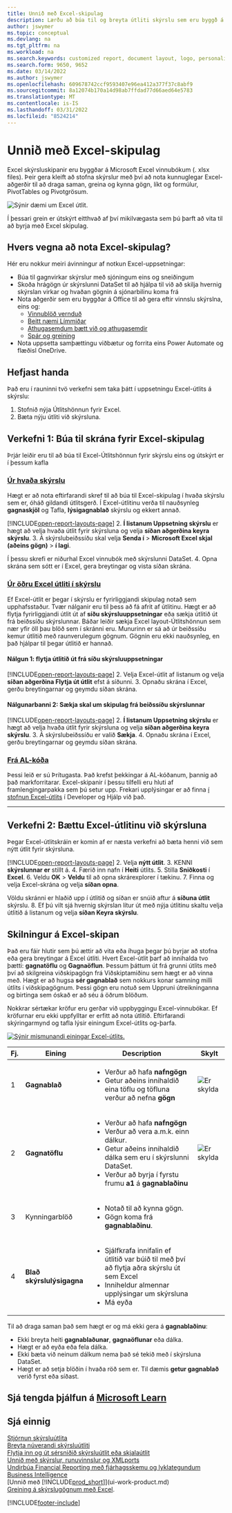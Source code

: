 ```yaml
---
title: Unnið með Excel-skipulag
description: Lærðu að búa til og breyta útliti skýrslu sem eru byggð á með Excel.
author: jswymer
ms.topic: conceptual
ms.devlang: na
ms.tgt_pltfrm: na
ms.workload: na
ms.search.keywords: customized report, document layout, logo, personalize
ms.search.form: 9650, 9652
ms.date: 03/14/2022
ms.author: jswymer
ms.openlocfilehash: 609678742ccf9593407e96ea412a377f37c8abf9
ms.sourcegitcommit: 8a12074b170a14d98ab7ffdad77d66aed64e5783
ms.translationtype: MT
ms.contentlocale: is-IS
ms.lasthandoff: 03/31/2022
ms.locfileid: "8524214"
---
```

# <a name="working-with-excel-layouts"></a>Unnið með Excel-skipulag

Excel skýrsluskipanir eru byggðar á Microsoft Excel vinnubókum (. xlsx files). Þeir gera kleift að stofna skýrslur með því að nota kunnuglegar Excel-aðgerðir til að draga saman, greina og kynna gögn, líkt og formúlur, PivotTables og Pivotgrösum.

![Sýnir dæmi um Excel útlit.](media/excel-layout-2.png)

Í þessari grein er útskýrt eitthvað af því mikilvægasta sem þú þarft að vita til að byrja með Excel skipulag.

## <a name="why-use-excel-layouts"></a>Hvers vegna að nota Excel-skipulag?

Hér eru nokkur meiri ávinningur af notkun Excel-uppsetningar:

- Búa til gagnvirkar skýrslur með sjóningum eins og sneiðingum
- Skoða hrágögn úr skýrslunni DataSet til að hjálpa til við að skilja hvernig skýrslan virkar og hvaðan gögnin á sjónarbilinu koma frá
- Nota aðgerðir sem eru byggðar á Office til að gera eftir vinnslu skýrslna, eins og:
  - [Vinnublöð vernduð](https://support.microsoft.com/en-us/office/protect-a-worksheet-3179efdb-1285-4d49-a9c3-f4ca36276de6)
  - [Beitt næmi Límmiðar](https://support.microsoft.com/en-us/office/apply-sensitivity-labels-to-your-files-and-email-in-office-2f96e7cd-d5a4-403b-8bd7-4cc636bae0f9)
  - [Athugasemdum bætt við og athugasemdir](https://support.microsoft.com/en-us/office/insert-comments-and-notes-in-excel-65f504d8-160b-4a05-ac30-46fbd5227a52)
  - [Spár og greining](https://support.microsoft.com/en-us/office/introduction-to-what-if-analysis-22bffa5f-e891-4acc-bf7a-e4645c446fb4) 
- Nota uppsetta samþættingu viðbætur og forrita eins Power Automate og flæðisl OneDrive.

## <a name="get-started"></a>Hefjast handa

Það eru í rauninni tvö verkefni sem taka þátt í uppsetningu Excel-útlits á skýrslu:

1. Stofnið nýja Útlitshönnun fyrir Excel.
2. Bæta nýju útliti við skýrsluna.

## <a name="task-1-create-the-excel-layout-file"></a>Verkefni 1: Búa til skrána fyrir Excel-skipulag

Þrjár leiðir eru til að búa til Excel-Útlitshönnun fyrir skýrslu eins og útskýrt er í þessum kafla

### <a name="from-any-report"></a>[Úr hvaða skýrslu](#tab/any-report)

Hægt er að nota eftirfarandi skref til að búa til Excel-skipulag í hvaða skýrslu sem er, óháð gildandi útlitsgerð. Í Excel-útlitinu verða til nauðsynleg **gagnaskjöl** og Tafla, **lýsigagnablað** skýrslu og ekkert annað.

[!INCLUDE[open-report-layouts-page](includes/open-report-layouts-page.md)]
2. **Í listanum Uppsetning skýrslu** er hægt að velja hvaða útlit fyrir skýrsluna og velja **síðan aðgerðina keyra skýrslu**.
3. Á skýrslubeiðssíðu skal velja **Senda í** > **Microsoft Excel skjal (aðeins gögn)** > **í lagi**.

   Í þessu skrefi er niðurhal Excel vinnubók með skýrslunni DataSet.
4. Opna skrána sem sótt er í Excel, gera breytingar og vista síðan skrána.

### <a name="from-another-excel-layout-on-a-report"></a>[Úr öðru Excel útliti í skýrslu](#tab/other-layout)

Ef Excel-útlit er þegar í skýrslu er fyrirliggjandi skipulag notað sem upphafsstaður. Tvær nálganir eru til þess að fá afrit af útlitinu. Hægt er að flytja fyrirliggjandi útlit út af **síðu skýrsluuppsetningar** eða sækja útlitið út frá beiðssíðu skýrslunnar. Báðar leiðir sækja Excel layout-Útlitshönnun sem nær yfir öll þau blöð sem í skránni eru. Munurinn er sá að úr beiðssíðu kemur útlitið með raunverulegum gögnum. Gögnin eru ekki nauðsynleg, en það hjálpar til þegar útlitið er hannað.

#### <a name="approach-1-export-the-layout-from-the-report-layouts-page"></a>Nálgun 1: flytja útlitið út frá **síðu skýrsluuppsetningar**

[!INCLUDE[open-report-layouts-page](includes/open-report-layouts-page.md)]
2. Velja Excel-útlit af listanum og velja **síðan aðgerðina Flytja út útlit** efst á síðunni.
3. Opnaðu skrána í Excel, gerðu breytingarnar og geymdu síðan skrána.

#### <a name="approach-2-download-the-layout-from-the-reports-request-page"></a>Nálgunarbanni 2: Sækja skal um skipulag frá beiðssíðu skýrslunnar

[!INCLUDE[open-report-layouts-page](includes/open-report-layouts-page.md)]
2. **Í listanum Uppsetning skýrslu** er hægt að velja hvaða útlit fyrir skýrsluna og velja **síðan aðgerðina keyra skýrslu**.
3. Á skýrslubeiðssíðu er valið **Sækja**.
4. Opnaðu skrána í Excel, gerðu breytingarnar og geymdu síðan skrána.

### <a name="from-al-code"></a>[Frá AL-kóða](#tab/from-code)

Þessi leið er sú Þrítugasta. Það krefst þekkingar á AL-kóðanum, þannig að það markforritarar. Excel-skipanir í þessu tilfelli eru hluti af framlengingarpakka sem þú setur upp. Frekari upplýsingar er að finna [í stofnun Excel-útlits](/dynamics365/business-central/dev-itpro/developer/devenv-howto-excel-report-layout) í Developer og Hjálp við það.

---

## <a name="task-2-add-the-excel-layout-to-the-report"></a>Verkefni 2: Bættu Excel-útlitinu við skýrsluna

Þegar Excel-útlitskráin er komin af er næsta verkefni að bæta henni við sem nýtt útlit fyrir skýrsluna.

[!INCLUDE[open-report-layouts-page](includes/open-report-layouts-page.md)]
2. Velja **nýtt útlit**.
3. KENNI **skýrslunnar er** stillt á.
4. Færið inn nafn í **Heiti** útlits.
5. Stilla **Sniðkosti** í **Excel**.
6. Veldu **OK** > **Veldu** til að opna skrárexplorer í tækinu. 
7. Finna og velja Excel-skrána og velja **síðan opna**.

   Völdu skránni er hlaðið upp í útlitið og síðan er snúið aftur á **síðuna útlit** skýrslu.
8. Ef þú vilt sjá hvernig skýrslan lítur út með nýja útlitinu skaltu velja útlitið á listanum og velja **síðan Keyra skýrslu**.


<!--

**Data** sheet
  - An Excel layout must contain a sheet named **Data**.
  - The **Data** sheet can only include one table named **Data**.

**Data** table
  - The **Data** sheet must include a table that has the name **Data**.
  - The table must have at least one column and can only include columns that are also in report dataset.
  - The table must start in the first cell A1 of the **Data** sheet.

3. Report Metadata 
-->

## <a name="understanding-excel-layouts"></a>Skilningur á Excel-skipan

Það eru fáir hlutir sem þú ættir að vita eða íhuga þegar þú byrjar að stofna eða gera breytingar á Excel útliti. Hvert Excel-útlit þarf að innihalda tvo þætti: **gagnatöflu** og **Gagnaöflun**. Þessum þáttum út frá grunni útlits með því að skilgreina viðskipagögn frá Viðskiptamiðinu sem hægt er að vinna með. Hægt er að hugsa **sér gagnablað** sem nokkurs konar samning milli útlits í viðskipagögnum. Þessi gögn eru notuð sem Uppruni útreikninganna og birtinga sem óskað er að séu á öðrum blöðum.

Nokkrar sértækar kröfur eru gerðar við uppbyggingu Excel-vinnubókar. Ef kröfurnar eru ekki uppfylltar er erfitt að nota útlitið. Eftirfarandi skýringarmynd og tafla lýsir einingum Excel-útlits og-þarfa.

[![Sýnir mismunandi einingar Excel-útlits.](media/excel-layout-callouts-2.png)](media/excel-layout-callouts-2.png#lightbox)

|Fj.|Eining|Description|Skylt|
|---|-------|----|---|
|1|**Gagnablað**|<ul><li>Verður að hafa **nafngögn**</li><li>Getur aðeins innihaldið eina töflu og töfluna verður að nefna **gögn**</li></ul>|![Er skylda](media/check.png) | 
|2|**Gagnatöflu**|<ul><li>Verður að hafa **nafngögn**</li><li>Verður að vera a.m.k. einn dálkur.</li><li>Getur aðeins innihaldið dálka sem eru í skýrslunni DataSet.</li><li>Verður að byrja í fyrstu frumu **a1** á **gagnablaðinu**</li></ul>|![Er skylda](media/check.png)|
|3|Kynningarblöð|<ul><li>Notað til að kynna gögn.</li><li>Gögn koma frá **gagnablaðinu**. </li></ul>||
|4|**Blað skýrslulýsigagna**|<ul><li>Sjálfkrafa innifalin ef útlitið var búið til með því að flytja aðra skýrslu út sem Excel</li><li>Inniheldur almennar upplýsingar um skýrsluna</li><li>Má eyða</li></ul>|

Til að draga saman það sem hægt er og má ekki gera á **gagnablaðinu**:

- Ekki breyta heiti **gagnablaðunar**, **gagnaöflunar** eða dálka.
- Hægt er að eyða eða fela dálka.
- Ekki bæta við neinum dálkum nema það sé tekið með í skýrsluna DataSet.
- Hægt er að setja blöðin í hvaða röð sem er. Til dæmis **getur gagnablað** verið fyrst eða síðast.

## <a name="see-related-training-at-microsoft-learn"></a>Sjá tengda þjálfun á [Microsoft Learn](/learn/modules/change-documents-dynamics-365-business-central/index)

## <a name="see-also"></a>Sjá einnig

[Stjórnun skýrsluútlita](ui-manage-report-layouts.md)  
[Breyta núverandi skýrsluútliti](ui-how-change-layout-currently-used-report.md)  
[Flytja inn og út sérsniðið skýrsluútlit eða skjalaútlit](ui-how-import-and-export-report-layout.md)  
[Unnið með skýrslur, runuvinnslur og XMLports](ui-work-report.md)  
[Undirbúa Financial Reporting með fjárhagsskemu og lyklategundum](bi-how-work-account-schedule.md) 
[Business Intelligence](bi.md)  
[Unnið með [!INCLUDE[prod_short](includes/prod_short.md)]](ui-work-product.md)  
[Greining á skýrslugögnum með Excel](report-analyze-excel.md).


[!INCLUDE[footer-include](includes/footer-banner.md)]